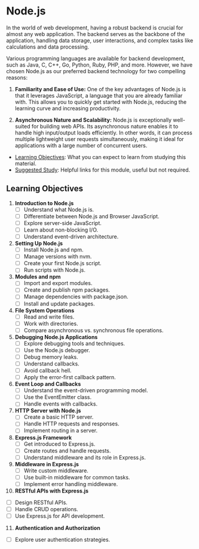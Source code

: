 # Node.js

In the world of web development, having a robust backend is crucial for almost any web application. The backend serves as the backbone of the application, handling data storage, user interactions, and complex tasks like calculations and data processing.

Various programming languages are available for backend development, such as Java, C, C++, Go, Python, Ruby, PHP, and more. However, we have chosen Node.js as our preferred backend technology for two compelling reasons:

1. **Familiarity and Ease of Use:** One of the key advantages of Node.js is that it leverages JavaScript, a language that you are already familiar with. This allows you to quickly get started with Node.js, reducing the learning curve and increasing productivity.

2. **Asynchronous Nature and Scalability:** Node.js is exceptionally well-suited for building web APIs. Its asynchronous nature enables it to handle high input/output loads efficiently. In other words, it can process multiple lightweight user requests simultaneously, making it ideal for applications with a large number of concurrent users.

- [Learning Objectives](#learning-objectives): What you can expect to learn from studying this material.
- [Suggested Study](./suggested-study.md): Helpful links for this module, useful but not required.

## Learning Objectives

1. **Introduction to Node.js**
   - [ ] Understand what Node.js is.
   - [ ] Differentiate between Node.js and Browser JavaScript.
   - [ ] Explore server-side JavaScript.
   - [ ] Learn about non-blocking I/O.
   - [ ] Understand event-driven architecture.

2. **Setting Up Node.js**
   - [ ] Install Node.js and npm.
   - [ ] Manage versions with nvm.
   - [ ] Create your first Node.js script.
   - [ ] Run scripts with Node.js.

3. **Modules and npm**
   - [ ] Import and export modules.
   - [ ] Create and publish npm packages.
   - [ ] Manage dependencies with package.json.
   - [ ] Install and update packages.

4. **File System Operations**
   - [ ] Read and write files.
   - [ ] Work with directories.
   - [ ] Compare asynchronous vs. synchronous file operations.

5. **Debugging Node.js Applications**
   - [ ] Explore debugging tools and techniques.
   - [ ] Use the Node.js debugger.
   - [ ] Debug memory leaks.
   - [ ] Understand callbacks.
   - [ ] Avoid callback hell.
   - [ ] Apply the error-first callback pattern.

6. **Event Loop and Callbacks**
   - [ ] Understand the event-driven programming model.
   - [ ] Use the EventEmitter class.
   - [ ] Handle events with callbacks.

7. **HTTP Server with Node.js**
   - [ ] Create a basic HTTP server.
   - [ ] Handle HTTP requests and responses.
   - [ ] Implement routing in a server.

8. **Express.js Framework**
   - [ ] Get introduced to Express.js.
   - [ ] Create routes and handle requests.
   - [ ] Understand middleware and its role in Express.js.

9. **Middleware in Express.js**
   - [ ] Write custom middleware.
   - [ ] Use built-in middleware for common tasks.
   - [ ] Implement error handling middleware.

10. **RESTful APIs with Express.js**
   - [ ] Design RESTful APIs.
   - [ ] Handle CRUD operations.
   - [ ] Use Express.js for API development.

11. **Authentication and Authorization**
   - [ ] Explore user authentication strategies.
